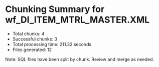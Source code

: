 # Chunking Summary for wf_DI_ITEM_MTRL_MASTER.XML
- Total chunks: 4
- Successful chunks: 3
- Total processing time: 211.32 seconds
- Files generated: 12

Note: SQL files have been split by chunk. Review and merge as needed.
